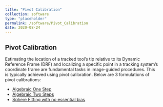 ```yaml
---
title: "Pivot Calibration"
collection: software
type: "placeholder"
permalink: /software/Pivot_Calibration
date: 2020-08-24
---
```


## Pivot Calibration
Estimating the location of a tracked tool’s tip relative to its Dynamic Reference Frame (DRF) and localizing a specific point in a tracking system’s coordinate frame are fundamental tasks in image-guided procedures. This is typically achieved using pivot calibration. Below are 3 formulations of pivot calibrations:

* [Algebraic One Step](/software/2020-08-25_Pivot_AOS)
* [Algebraic Two Steps](/software/2020-08-25_Pivot_ATS)
* [Sphere Fitting with no essential bias](/software/2020-08-25_Pivot_SF)